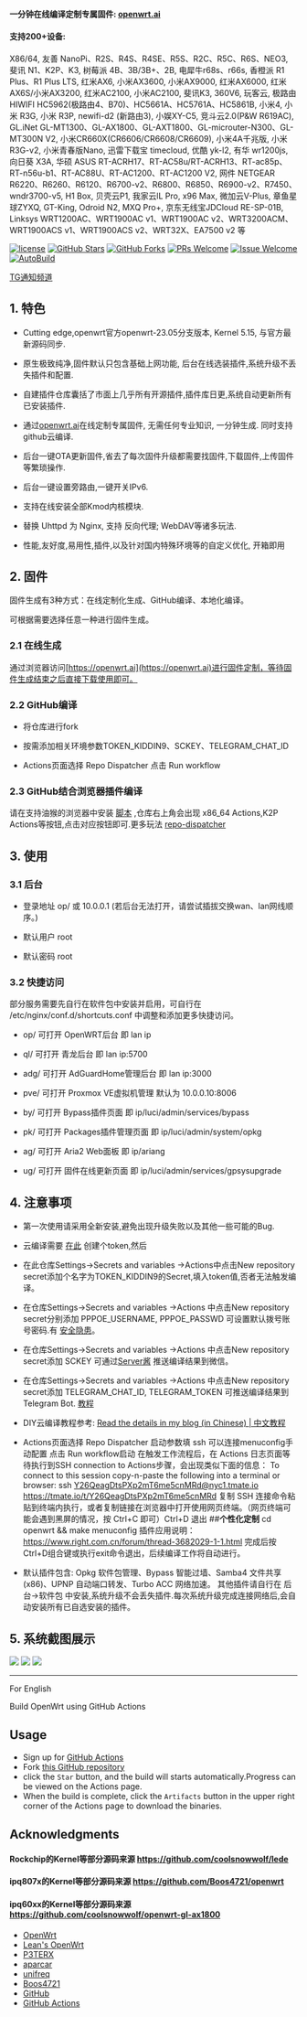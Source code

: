 #### 一分钟在线编译定制专属固件: [openwrt.ai](https://openwrt.ai)
#### 支持200+设备:
X86/64, 友善 NanoPi、R2S、R4S、R4SE、R5S、R2C、R5C、R6S、NEO3, 斐讯 N1、K2P、K3, 树莓派 4B、3B/3B+、2B, 电犀牛r68s、r66s, 香橙派 R1 Plus、R1 Plus LTS, 红米AX6, 小米AX3600, 小米AX9000, 红米AX6000, 红米AX6S/小米AX3200, 红米AC2100, 小米AC2100, 斐讯K3,  360V6, 玩客云, 极路由 HIWIFI HC5962(极路由4、B70)、HC5661A、HC5761A、HC5861B, 小米4, 小米 R3G, 小米 R3P, newifi-d2 (新路由3), 小娱XY-C5, 竞斗云2.0(P&W R619AC), GL.iNet GL-MT1300、GL-AX1800、GL-AXT1800、GL-microuter-N300、GL-MT300N V2, 小米CR660X(CR6606/CR6608/CR6609), 小米4A千兆版, 小米 R3G-v2, 小米青春版Nano, 迅雷下载宝 timecloud, 优酷 yk-l2, 有华 wr1200js, 向日葵 X3A, 华硕 ASUS RT-ACRH17、RT-AC58u/RT-ACRH13、RT-ac85p、RT-n56u-b1、RT-AC88U、RT-AC1200、RT-AC1200 V2, 网件 NETGEAR R6220、R6260、R6120、R6700-v2、R6800、R6850、R6900-v2、R7450、wndr3700-v5, H1 Box, 贝壳云P1, 我家云lL Pro, x96 Max, 微加云V-Plus, 章鱼星球ZYXQ, GT-King, Odroid N2, MXQ Pro+, 京东无线宝JDCloud RE-SP-01B, Linksys WRT1200AC、WRT1900AC v1、WRT1900AC v2、WRT3200ACM、WRT1900ACS v1、WRT1900ACS v2、WRT32X、EA7500 v2 等

[1]: https://img.shields.io/badge/license-GPLV2-brightgreen.svg
[2]: /LICENSE
[3]: https://img.shields.io/badge/PRs-welcome-brightgreen.svg
[4]: https://github.com/kiddin9/OpenWrt_x86-r2s-r4s/pulls
[5]: https://img.shields.io/badge/Issues-welcome-brightgreen.svg
[6]: https://github.com/kiddin9/OpenWrt_x86-r2s-r4s/issues/new
[7]: https://img.shields.io/github/v/release/hyird/Action-Openwrt
[8]: https://github.com/kiddin9/OpenWrt_x86-r2s-r4s/releases
[10]: https://img.shields.io/badge/Contact-telegram-blue
[11]: https://t.me/opwrt
[12]: https://github.com/kiddin9/OpenWrt_x86-r2s-r4s/actions/workflows/Openwrt-AutoBuild.yml/badge.svg
[13]: https://github.com/kiddin9/OpenWrt_x86-r2s-r4s/actions

[![license][1]][2]
[![GitHub Stars](https://img.shields.io/github/stars/kiddin9/OpenWrt_x86-r2s-r4s.svg?style=flat-square&label=Stars)](https://github.com/kiddin9/OpenWrt_x86-r2s-r4s/stargazers)
[![GitHub Forks](https://img.shields.io/github/forks/kiddin9/OpenWrt_x86-r2s-r4s.svg?style=flat-square&label=Forks)](https://github.com/kiddin9/OpenWrt_x86-r2s-r4s/fork)
[![PRs Welcome][3]][4]
[![Issue Welcome][5]][6]
[![AutoBuild][12]][13]

<a href="https://t.me/opwrt" target="_blank">TG通知频道</a>
## 1. **特色**

+ Cutting edge,openwrt官方openwrt-23.05分支版本, Kernel 5.15, 与官方最新源码同步.

+ 原生极致纯净,固件默认只包含基础上网功能, 后台在线选装插件,系统升级不丢失插件和配置.

+ 自建插件仓库囊括了市面上几乎所有开源插件,插件库日更,系统自动更新所有已安装插件.

+ 通过[openwrt.ai](https://openwrt.ai)在线定制专属固件, 无需任何专业知识, 一分钟生成. 同时支持github云编译.

+ 后台一键OTA更新固件,省去了每次固件升级都需要找固件,下载固件,上传固件等繁琐操作.

+ 后台一键设置旁路由,一键开关IPv6.

+ 支持在线安装全部Kmod内核模块.

+ 替换 Uhttpd 为 Nginx, 支持 反向代理; WebDAV等诸多玩法.

+ 性能,友好度,易用性,插件,以及针对国内特殊环境等的自定义优化, 开箱即用

## 2. **固件**

固件生成有3种方式：在线定制化生成、GitHub编译、本地化编译。

可根据需要选择任意一种进行固件生成。

### 2.1 **在线生成**

通过浏览器访问[https://openwrt.ai](https://openwrt.ai)进行固件定制，等待固件生成结束之后直接下载使用即可。

### 2.2 **GitHub编译**

+ 将仓库进行fork

+ 按需添加相关环境参数TOKEN_KIDDIN9、SCKEY、TELEGRAM_CHAT_ID

+ Actions页面选择 Repo Dispatcher 点击 Run workflow
### 2.3 **GitHub结合浏览器插件编译**
请在支持油猴的浏览器中安装 [脚本](https://greasyfork.org/scripts/407616-github-actions-trigger/code/Github%20Actions%20Trigger.user.js) ,仓库右上角会出现 x86_64 Actions,K2P Actions等按钮,点击对应按钮即可.更多玩法 [repo-dispatcher](https://github.com/tete1030/github-repo-dispatcher)

## 3. **使用**

### 3.1 **后台**

+ 登录地址 op/ 或 10.0.0.1 (若后台无法打开，请尝试插拔交换wan、lan网线顺序。)

+ 默认用户 root

+ 默认密码 root

### 3.2 **快捷访问**
部分服务需要先自行在软件包中安装并启用，可自行在 /etc/nginx/conf.d/shortcuts.conf 中调整和添加更多快捷访问。

+ op/ 可打开 OpenWRT后台 即 lan ip

+ ql/ 可打开 青龙后台 即 lan ip:5700

+ adg/ 可打开 AdGuardHome管理后台 即 lan ip:3000

+ pve/ 可打开 Proxmox VE虚拟机管理 默认为 10.0.0.10:8006

+ by/ 可打开 Bypass插件页面 即 ip/luci/admin/services/bypass

+ pk/ 可打开 Packages插件管理页面 即 ip/luci/admin/system/opkg

+ ag/ 可打开 Aria2 Web面板 即 ip/ariang

+ ug/ 可打开 固件在线更新页面 即 ip/luci/admin/services/gpsysupgrade

## 4. **注意事项**

+ 第一次使用请采用全新安装,避免出现升级失败以及其他一些可能的Bug.

+ 云编译需要 [在此](https://github.com/settings/tokens) 创建个token,然后
+ 在此仓库Settings->Secrets and variables ->Actions中点击New repository secret添加个名字为TOKEN_KIDDIN9的Secret,填入token值,否者无法触发编译。

+ 在仓库Settings->Secrets and variables ->Actions 中点击New repository secret分别添加 PPPOE_USERNAME, PPPOE_PASSWD 可设置默认拨号账号密码.有 [安全隐患](https://github.com/kiddin9/OpenWrt_x86-r2s-r4s/issues/23)。

+ 在仓库Settings->Secrets and variables ->Actions 中点击New repository secret添加 SCKEY 可通过[Server酱](http://sc.ftqq.com) 推送编译结果到微信。

+ 在仓库Settings->Secrets and variables ->Actions 中点击New repository secret添加 TELEGRAM_CHAT_ID, TELEGRAM_TOKEN 可推送编译结果到Telegram Bot. [教程](https://longnight.github.io/2018/12/12/Telegram-Bot-notifications)

+ DIY云编译教程参考: [Read the details in my blog (in Chinese) | 中文教程](https://p3terx.com/archives/build-openwrt-with-github-actions.html)

+ Actions页面选择 Repo Dispatcher 启动参数填 ssh 可以连接menuconfig手动配置  点击 Run workflow启动
 在触发工作流程后，在 Actions 日志页面等待执行到SSH connection to Actions步骤，会出现类似下面的信息：
 To connect to this session copy-n-paste the following into a terminal or browser:
 ssh Y26QeagDtsPXp2mT6me5cnMRd@nyc1.tmate.io
 https://tmate.io/t/Y26QeagDtsPXp2mT6me5cnMRd
 复制 SSH 连接命令粘贴到终端内执行，或者复制链接在浏览器中打开使用网页终端。（网页终端可能会遇到黑屏的情况，按 Ctrl+C 即可）Ctrl+D 退出
##**个性化定制**
 cd openwrt && make menuconfig
 插件应用说明：https://www.right.com.cn/forum/thread-3682029-1-1.html
 完成后按Ctrl+D组合键或执行exit命令退出，后续编译工作将自动进行。
+ 默认插件包含: Opkg 软件包管理、Bypass 智能过墙、Samba4 文件共享(x86)、UPNP 自动端口转发、Turbo ACC 网络加速。
其他插件请自行在 后台->软件包 中安装,系统升级不会丢失插件.每次系统升级完成连接网络后,会自动安装所有已自选安装的插件。

## 5. **系统截图展示**
![](https://github.com/kiddin9/luci-theme-edge/raw/master/Screenshots/1.png)
![](https://github.com/kiddin9/luci-theme-edge/raw/master/Screenshots/3.png)
![](https://github.com/kiddin9/luci-theme-edge/raw/master/Screenshots/8.png)


------
For English

Build OpenWrt using GitHub Actions

## Usage

- Sign up for [GitHub Actions](https://github.com/features/actions/signup)
- Fork [this GitHub repository](https://github.com/kiddin9/OpenWrt)
- click the `Star` button, and the build will starts automatically.Progress can be viewed on the Actions page.
- When the build is complete, click the `Artifacts` button in the upper right corner of the Actions page to download the binaries.


## Acknowledgments

#### Rockchip的Kernel等部分源码来源 https://github.com/coolsnowwolf/lede
#### ipq807x的Kernel等部分源码来源 https://github.com/Boos4721/openwrt
#### ipq60xx的Kernel等部分源码来源 https://github.com/coolsnowwolf/openwrt-gl-ax1800

- [OpenWrt](https://github.com/openwrt/openwrt)
- [Lean's OpenWrt](https://github.com/coolsnowwolf/lede)
- [P3TERX](https://github.com/P3TERX/Actions-OpenWrt/blob/master/LICENSE)
- [aparcar](https://github.com/openwrt/asu)
- [unifreq](https://github.com/unifreq/openwrt_packit)
- [Boos4721](https://github.com/Boos4721/openwrt)
- [GitHub](https://github.com)
- [GitHub Actions](https://github.com/features/actions)


